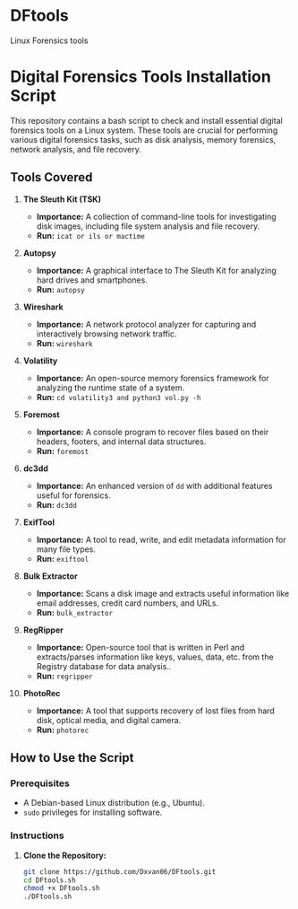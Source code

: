 # DFtools
Linux Forensics tools
# Digital Forensics Tools Installation Script

This repository contains a bash script to check and install essential digital forensics tools on a Linux system. These tools are crucial for performing various digital forensics tasks, such as disk analysis, memory forensics, network analysis, and file recovery.

## Tools Covered

1. **The Sleuth Kit (TSK)**
   - **Importance:** A collection of command-line tools for investigating disk images, including file system analysis and file recovery.
   - **Run:** `icat or ils or mactime`

2. **Autopsy**
   - **Importance:** A graphical interface to The Sleuth Kit for analyzing hard drives and smartphones.
   - **Run:** `autopsy`

3. **Wireshark**
   - **Importance:** A network protocol analyzer for capturing and interactively browsing network traffic.
   - **Run:** `wireshark`

4. **Volatility**
   - **Importance:** An open-source memory forensics framework for analyzing the runtime state of a system.
   - **Run:** `cd volatility3 and python3 vol.py -h`

5. **Foremost**
   - **Importance:** A console program to recover files based on their headers, footers, and internal data structures.
   - **Run:** `foremost`

6. **dc3dd**
   - **Importance:** An enhanced version of `dd` with additional features useful for forensics.
   - **Run:** `dc3dd`

7. **ExifTool**
   - **Importance:** A tool to read, write, and edit metadata information for many file types.
   - **Run:** `exiftool`

8. **Bulk Extractor**
   - **Importance:** Scans a disk image and extracts useful information like email addresses, credit card numbers, and URLs.
   - **Run:** `bulk_extractor`

9. **RegRipper**
   - **Importance:** Open-source tool that is written in Perl and extracts/parses information like keys, values, data, etc. from the Registry database for data analysis..
   - **Run:** `regripper`

10. **PhotoRec**
    - **Importance:** A tool that supports recovery of lost files from hard disk, optical media, and digital camera.
    - **Run:** `photorec`

## How to Use the Script

### Prerequisites

- A Debian-based Linux distribution (e.g., Ubuntu).
- `sudo` privileges for installing software.

### Instructions

1. **Clone the Repository:**
   ```sh
   git clone https://github.com/Dxvan06/DFtools.git
   cd DFtools.sh
   chmod +x DFtools.sh
   ./DFtools.sh

